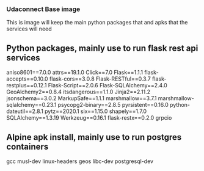### Udaconnect Base image
This is image will keep the main python packages that and apks that the services will need

## Python packages, mainly use to run flask rest api services 
aniso8601==7.0.0
attrs==19.1.0
Click==7.0
Flask==1.1.1
flask-accepts==0.10.0
flask-cors==3.0.8
Flask-RESTful==0.3.7
flask-restplus==0.12.1
Flask-Script==2.0.6
Flask-SQLAlchemy==2.4.0
GeoAlchemy2==0.8.4
itsdangerous==1.1.0
Jinja2==2.11.2
jsonschema==3.0.2
MarkupSafe==1.1.1
marshmallow==3.7.1
marshmallow-sqlalchemy==0.23.1
psycopg2-binary==2.8.5
pyrsistent==0.16.0
python-dateutil==2.8.1
pytz==2020.1
six==1.15.0
shapely==1.7.0
SQLAlchemy==1.3.19
Werkzeug==0.16.1
flask-restx==0.2.0
grpcio

## Alpine apk install, mainly use to run postgres containers
gcc 
musl-dev 
linux-headers 
geos 
libc-dev 
postgresql-dev